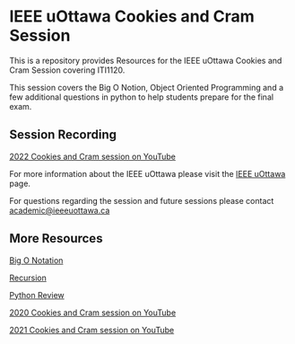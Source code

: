 # IEEE uOttawa Cookies and Cram Session

This is a repository provides Resources for the IEEE uOttawa Cookies and Cram Session covering ITI1120. 

This session covers the Big O Notion, Object Oriented Programming and a few additional questions in python to help students prepare for the final exam.

## Session Recording
[2022 Cookies and Cram session on YouTube](https://youtu.be/YNDCTQLbzi8)

For more information about the IEEE uOttawa please visit the [IEEE uOttawa](https://ieee.uottawa.ca/) page.

For questions regarding the session and future sessions please contact [academic@ieeeuottawa.ca](mailto:academic@ieeeuottawa.ca)

## More Resources
[Big O Notation](https://www.youtube.com/watch?v=5yJ_QLec0Lc)

[Recursion](https://www.youtube.com/watch?v=wMNrSM5RFMc)

[Python Review](https://www.youtube.com/watch?v=JJmcL1N2KQs)

[2020 Cookies and Cram session on YouTube](https://www.youtube.com/watch?v=2tcRK9cMcIw)

[2021 Cookies and Cram session on YouTube](https://www.youtube.com/watch?v=vc7-oKy2G5c)
